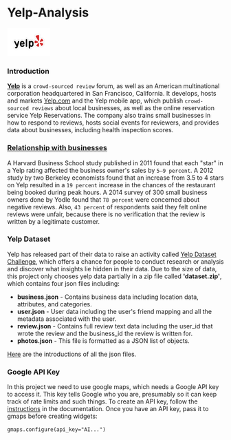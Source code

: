 # Yelp-Analysis

<img src="Yelp_RGB_fullcolor_outline.png" width="100">

### Introduction
[**Yelp**](https://en.wikipedia.org/wiki/Yelp) is a `crowd-sourced review` forum, as well as an American multinational corporation headquartered in San Francisco, 
California. It develops, hosts and markets [Yelp.com](https://www.yelp.com) and the Yelp mobile app, which publish 
`crowd-sourced reviews` about local businesses, as well as the online reservation service Yelp Reservations. 
The company also trains small businesses in how to respond to reviews, hosts social events for reviewers, and 
provides data about businesses, including health inspection scores.

### [Relationship with businesses](https://en.wikipedia.org/wiki/Yelp#Relationship_with_businesses)
A Harvard Business School study published in 2011 found that each "star" in a Yelp rating affected the business owner's 
sales by `5–9 percent`. A 2012 study by two Berkeley economists found that an increase from 3.5 to 4 stars on Yelp 
resulted in a `19 percent` increase in the chances of the restaurant being booked during peak hours. A 2014 survey of 
300 small business owners done by Yodle found that `78 percent` were concerned about negative reviews. Also, `43 percent` 
of respondents said they felt online reviews were unfair, because there is no verification that the review is written 
by a legitimate customer.

### Yelp Dataset
Yelp has released part of their data to raise an activity called 
[Yelp Dataset Challenge](https://www.yelp.com/dataset/challenge), which offers a chance for people to conduct research 
or analysis and discover what insights lie hidden in their data. Due to the size of data, this project only chooses 
yelp data partially in a zip file called **'dataset.zip'**, which contains four json files including:

- **business.json** - Contains business data including location data, attributes, and categories.
- **user.json** - User data including the user's friend mapping and all the metadata associated with the user.
- **review.json** - Contains full review text data including the user_id that wrote the review and the business_id the review 
is written for.
- **photos.json** - This file is formatted as a JSON list of objects.

[Here]( https://www.yelp.com/dataset/documentation/json) are the introductions of all the json files.

### Google API Key
In this project we need to use google maps, which needs a Google API key to access it. This key tells Google who you are, presumably so it can keep track of rate limits and such things. To create an API key, follow the [instructions](http://jupyter-gmaps.readthedocs.io/en/latest/authentication.html) in the documentation. Once you have an API key, pass it to gmaps before creating widgets:
```
gmaps.configure(api_key="AI...")
```
